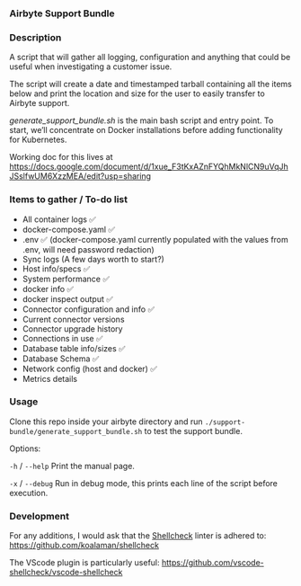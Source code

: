 ### Airbyte Support Bundle

### Description

A script that will gather all logging, configuration and anything that could be useful when investigating a customer issue.

The script will create a date and timestamped tarball containing all the items below and print the location and size for the user to easily transfer to Airbyte support.

_generate_support_bundle.sh_ is the main bash script and entry point. To start, we’ll concentrate on Docker installations before adding functionality for Kubernetes.

Working doc for this lives at https://docs.google.com/document/d/1xue_F3tKxAZnFYQhMkNlCN9uVqJhJSslfwUM6XzzMEA/edit?usp=sharing

### Items to gather / To-do list
* All container logs ✅
* docker-compose.yaml ✅
* .env ✅ (docker-compose.yaml currently populated with the values from .env, will need password redaction)
* Sync logs (A few days worth to start?)
* Host info/specs ✅
* System performance ✅
* docker info ✅
* docker inspect output ✅
* Connector configuration and info ✅
* Current connector versions
* Connector upgrade history
* Connections in use ✅
* Database table info/sizes ✅
* Database Schema ✅
* Network config (host and docker) ✅
* Metrics details

### Usage

Clone this repo inside your airbyte directory and run `./support-bundle/generate_support_bundle.sh` to test the support bundle.

Options: 

`-h` / `--help` Print the manual page.

`-x` / `--debug` Run in debug mode, this prints each line of the script before execution.

### Development

For any additions, I would ask that the [Shellcheck](https://www.shellcheck.net/) linter is adhered to:
https://github.com/koalaman/shellcheck

The VScode plugin is particularly useful:
https://github.com/vscode-shellcheck/vscode-shellcheck